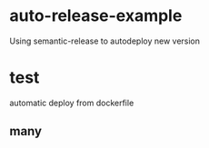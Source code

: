 # auto-release-example
Using semantic-release to autodeploy new version

# test

automatic deploy from dockerfile

## many